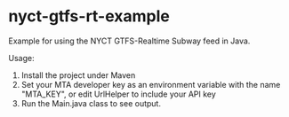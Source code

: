 # nyct-gtfs-rt-example
Example for using the NYCT GTFS-Realtime Subway feed in Java.

Usage:
1. Install the project under Maven
2. Set your MTA developer key as an environment variable with the name "MTA_KEY", or edit UrlHelper to include your API key
3. Run the Main.java class to see output.
